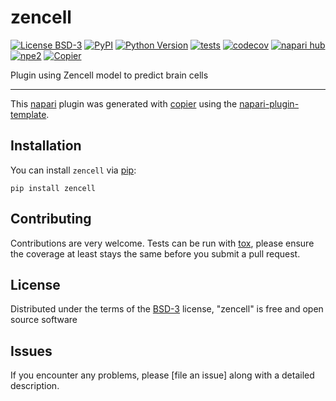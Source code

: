 
# zencell



[![License BSD-3](https://img.shields.io/pypi/l/zencell.svg?color=green)](https://github.com/yin-n/zencell/raw/main/LICENSE)
[![PyPI](https://img.shields.io/pypi/v/zencell.svg?color=green)](https://pypi.org/project/zencell)
[![Python Version](https://img.shields.io/pypi/pyversions/zencell.svg?color=green)](https://python.org)
[![tests](https://github.com/yin-n/zencell/workflows/tests/badge.svg)](https://github.com/yin-n/zencell/actions)
[![codecov](https://codecov.io/gh/yin-n/zencell/branch/main/graph/badge.svg)](https://codecov.io/gh/yin-n/zencell)
[![napari hub](https://img.shields.io/endpoint?url=https://api.napari-hub.org/shields/zencell)](https://napari-hub.org/plugins/zencell)
[![npe2](https://img.shields.io/badge/plugin-npe2-blue?link=https://napari.org/stable/plugins/index.html)](https://napari.org/stable/plugins/index.html)
[![Copier](https://img.shields.io/endpoint?url=https://raw.githubusercontent.com/copier-org/copier/master/img/badge/badge-grayscale-inverted-border-purple.json)](https://github.com/copier-org/copier)

Plugin using Zencell model to predict brain cells

----------------------------------

This [napari] plugin was generated with [copier] using the [napari-plugin-template].

<!--
Don't miss the full getting started guide to set up your new package:
https://github.com/napari/napari-plugin-template#getting-started

and review the napari docs for plugin developers:
https://napari.org/stable/plugins/index.html
-->

## Installation

You can install `zencell` via [pip]:

    pip install zencell




## Contributing

Contributions are very welcome. Tests can be run with [tox], please ensure
the coverage at least stays the same before you submit a pull request.

## License

Distributed under the terms of the [BSD-3] license,
"zencell" is free and open source software

## Issues

If you encounter any problems, please [file an issue] along with a detailed description.

[napari]: https://github.com/napari/napari
[copier]: https://copier.readthedocs.io/en/stable/
[@napari]: https://github.com/napari
[MIT]: http://opensource.org/licenses/MIT
[BSD-3]: http://opensource.org/licenses/BSD-3-Clause
[GNU GPL v3.0]: http://www.gnu.org/licenses/gpl-3.0.txt
[GNU LGPL v3.0]: http://www.gnu.org/licenses/lgpl-3.0.txt
[Apache Software License 2.0]: http://www.apache.org/licenses/LICENSE-2.0
[Mozilla Public License 2.0]: https://www.mozilla.org/media/MPL/2.0/index.txt
[napari-plugin-template]: https://github.com/napari/napari-plugin-template

[napari]: https://github.com/napari/napari
[tox]: https://tox.readthedocs.io/en/latest/
[pip]: https://pypi.org/project/pip/
[PyPI]: https://pypi.org/
